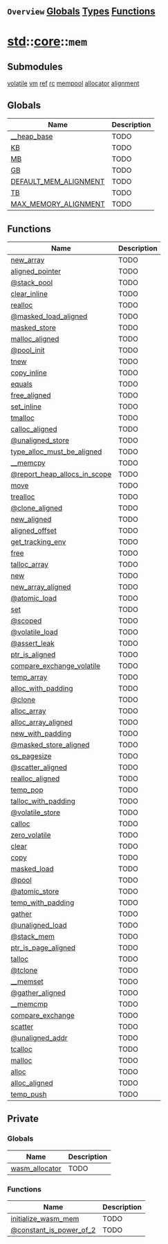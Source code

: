 ## `Overview` [Globals](./globals.md) [Types](./types.md) [Functions](./functions.md)
# [std](./../../std.md)::[core](./../core.md)::`mem`
## Submodules
[volatile](./mem/volatile.md)
[vm](./mem/vm.md)
[ref](./mem/ref.md)
[rc](./mem/rc.md)
[mempool](./mem/mempool.md)
[allocator](./mem/allocator.md)
[alignment](./mem/alignment.md)
## Globals
|Name|Description|
|----|-----------|
|[__heap_base](#todo)|TODO|
|[KB](#todo)|TODO|
|[MB](#todo)|TODO|
|[GB](#todo)|TODO|
|[DEFAULT_MEM_ALIGNMENT](#todo)|TODO|
|[TB](#todo)|TODO|
|[MAX_MEMORY_ALIGNMENT](#todo)|TODO|
## Functions
|Name|Description|
|----|-----------|
|[new_array](#todo)|TODO|
|[aligned_pointer](#todo)|TODO|
|[@stack_pool](#todo)|TODO|
|[clear_inline](#todo)|TODO|
|[realloc](#todo)|TODO|
|[@masked_load_aligned](#todo)|TODO|
|[masked_store](#todo)|TODO|
|[malloc_aligned](#todo)|TODO|
|[@pool_init](#todo)|TODO|
|[tnew](#todo)|TODO|
|[copy_inline](#todo)|TODO|
|[equals](#todo)|TODO|
|[free_aligned](#todo)|TODO|
|[set_inline](#todo)|TODO|
|[tmalloc](#todo)|TODO|
|[calloc_aligned](#todo)|TODO|
|[@unaligned_store](#todo)|TODO|
|[type_alloc_must_be_aligned](#todo)|TODO|
|[__memcpy](#todo)|TODO|
|[@report_heap_allocs_in_scope](#todo)|TODO|
|[move](#todo)|TODO|
|[trealloc](#todo)|TODO|
|[@clone_aligned](#todo)|TODO|
|[new_aligned](#todo)|TODO|
|[aligned_offset](#todo)|TODO|
|[get_tracking_env](#todo)|TODO|
|[free](#todo)|TODO|
|[talloc_array](#todo)|TODO|
|[new](#todo)|TODO|
|[new_array_aligned](#todo)|TODO|
|[@atomic_load](#todo)|TODO|
|[set](#todo)|TODO|
|[@scoped](#todo)|TODO|
|[@volatile_load](#todo)|TODO|
|[@assert_leak](#todo)|TODO|
|[ptr_is_aligned](#todo)|TODO|
|[compare_exchange_volatile](#todo)|TODO|
|[temp_array](#todo)|TODO|
|[alloc_with_padding](#todo)|TODO|
|[@clone](#todo)|TODO|
|[alloc_array](#todo)|TODO|
|[alloc_array_aligned](#todo)|TODO|
|[new_with_padding](#todo)|TODO|
|[@masked_store_aligned](#todo)|TODO|
|[os_pagesize](#todo)|TODO|
|[@scatter_aligned](#todo)|TODO|
|[realloc_aligned](#todo)|TODO|
|[temp_pop](#todo)|TODO|
|[talloc_with_padding](#todo)|TODO|
|[@volatile_store](#todo)|TODO|
|[calloc](#todo)|TODO|
|[zero_volatile](#todo)|TODO|
|[clear](#todo)|TODO|
|[copy](#todo)|TODO|
|[masked_load](#todo)|TODO|
|[@pool](#todo)|TODO|
|[@atomic_store](#todo)|TODO|
|[temp_with_padding](#todo)|TODO|
|[gather](#todo)|TODO|
|[@unaligned_load](#todo)|TODO|
|[@stack_mem](#todo)|TODO|
|[ptr_is_page_aligned](#todo)|TODO|
|[talloc](#todo)|TODO|
|[@tclone](#todo)|TODO|
|[__memset](#todo)|TODO|
|[@gather_aligned](#todo)|TODO|
|[__memcmp](#todo)|TODO|
|[compare_exchange](#todo)|TODO|
|[scatter](#todo)|TODO|
|[@unaligned_addr](#todo)|TODO|
|[tcalloc](#todo)|TODO|
|[malloc](#todo)|TODO|
|[alloc](#todo)|TODO|
|[alloc_aligned](#todo)|TODO|
|[temp_push](#todo)|TODO|
## Private
### Globals
|Name|Description|
|----|-----------|
|[wasm_allocator](#todo)|TODO|
### Functions
|Name|Description|
|----|-----------|
|[initialize_wasm_mem](#todo)|TODO|
|[@constant_is_power_of_2](#todo)|TODO|
